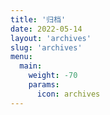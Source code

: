 ```yaml
---
title: '归档'
date: 2022-05-14
layout: 'archives'
slug: 'archives'
menu:
  main:
    weight: -70
    params:
      icon: archives
---
```

